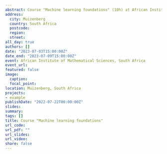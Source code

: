```yaml
---
abstract: Course "Machine learning foundations" (10h) at African Institute of Mathematical Sciences (AIMS), South
address:
  city: Muizenberg
  country: South Africa
  postcode: 
  region: 
  street: 
all_day: true
authors: []
date: "2023-07-03T15:00:00Z"
date_end: "2023-07-09T15:00:00Z"
event: African Institute of Mathematical Sciences, South Africa
event_url: 
featured: false
image:
  caption: 
  focal_point: 
location: Muizenberg, South Africa
projects:
- example
publishDate: "2022-07-22T00:00:00Z"
slides: 
summary: 
tags: []
title: Course "Machine learning foundations"
url_code: 
url_pdf: ""
url_slides: 
url_video: 
share: false
---
```


 


